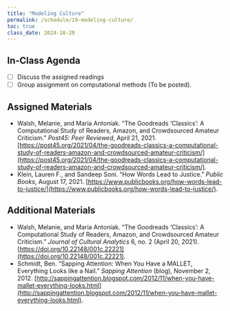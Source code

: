 ```yaml
---
title: "Modeling Culture"
permalink: /schedule/19-modeling-culture/
toc: true
class_date: 2024-10-29
---
```


## In-Class Agenda

- [ ] Discuss the assigned readings
- [ ] Group assignment on computational methods (To be posted).

## Assigned Materials

- Walsh, Melanie, and Maria Antoniak. “The Goodreads ‘Classics’: A Computational Study of Readers, Amazon, and Crowdsourced Amateur Criticism.” *Post45: Peer Reviewed*, April 21, 2021. [https://post45.org/2021/04/the-goodreads-classics-a-computational-study-of-readers-amazon-and-crowdsourced-amateur-criticism/](https://post45.org/2021/04/the-goodreads-classics-a-computational-study-of-readers-amazon-and-crowdsourced-amateur-criticism/).
- Klein, Lauren F., and Sandeep Soni. “How Words Lead to Justice.” *Public Books*, August 17, 2021. [https://www.publicbooks.org/how-words-lead-to-justice/](https://www.publicbooks.org/how-words-lead-to-justice/).

## Additional Materials

- Walsh, Melanie, and Maria Antoniak. “The Goodreads ‘Classics’: A Computational Study of Readers, Amazon, and Crowdsourced Amateur Criticism.” *Journal of Cultural Analytics* 6, no. 2 (April 20, 2021). [https://doi.org/10.22148/001c.22221](https://doi.org/10.22148/001c.22221).
- Schmidt, Ben. “Sapping Attention: When You Have a MALLET, Everything Looks like a Nail.” *Sapping Attention* (blog), November 2, 2012. [http://sappingattention.blogspot.com/2012/11/when-you-have-mallet-everything-looks.html](http://sappingattention.blogspot.com/2012/11/when-you-have-mallet-everything-looks.html).